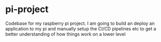 # pi-project
Codebase for my raspberry pi project.  I am going to build an deploy an application to my pi and manually setup the CI/CD pipelines etc to get a better understanding of how things work on a lower level
